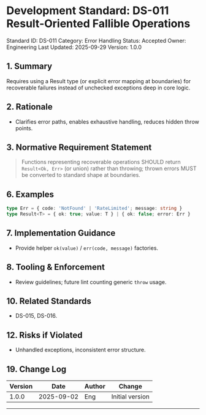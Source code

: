 # Development Standard: DS-011 Result-Oriented Fallible Operations

Standard ID: DS-011
Category: Error Handling
Status: Accepted
Owner: Engineering
Last Updated: 2025-09-29
Version: 1.0.0

## 1. Summary

Requires using a Result type (or explicit error mapping at boundaries) for recoverable failures instead of unchecked exceptions deep in core logic.

## 2. Rationale

- Clarifies error paths, enables exhaustive handling, reduces hidden throw points.

## 3. Normative Requirement Statement

> Functions representing recoverable operations SHOULD return `Result<Ok, Err>` (or union) rather than throwing; thrown errors MUST be converted to standard shape at boundaries.

## 6. Examples

```ts
type Err = { code: 'NotFound' | 'RateLimited'; message: string }
type Result<T> = { ok: true; value: T } | { ok: false; error: Err }
```

## 7. Implementation Guidance

- Provide helper `ok(value)` / `err(code, message)` factories.

## 8. Tooling & Enforcement

- Review guidelines; future lint counting generic `throw` usage.

## 10. Related Standards

- DS-015, DS-016.

## 12. Risks if Violated

- Unhandled exceptions, inconsistent error structure.

## 19. Change Log

| Version | Date | Author | Change |
| ------- | ---- | ------ | ------ |
| 1.0.0 | 2025-09-02 | Eng | Initial version |

---
